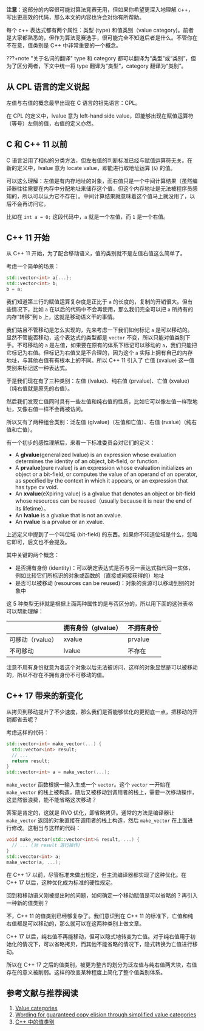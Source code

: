 **注意**：这部分的内容很可能对算法竞赛无用，但如果你希望更深入地理解 c++，写出更高效的代码，那么本文的内容也许会对你有所帮助。

每个 c++ 表达式都有两个属性：类型 (type) 和值类别（value category)。前者是大家都熟悉的，但作为算法竞赛选手，很可能完全不知道后者是什么。不管你在不在意，值类别是 C++ 中非常重要的一个概念。

???+note "关于名词的翻译"
    type 和 category 都可以翻译为“类型”或“类别”，但为了区分两者，下文中统一将 type 翻译为“类型”，category 翻译为“类别”。

## 从 CPL 语言的定义说起

左值与右值的概念最早出现在 C 语言的祖先语言：CPL。

在 CPL 的定义中，lvalue 意为 left-hand side value，即能够出现在赋值运算符（等号）左侧的值，右值的定义亦然。

## C 和 C++ 11 以前

C 语言沿用了相似的分类方法，但左右值的判断标准已经与赋值运算符无关。在新的定义中，lvalue 意为 locate value，即能进行取地址运算 (`&`) 的值。

可以这么理解：左值是有内存地址的对象，而右值只是一个中间计算结果（虽然编译器往往需要在内存中分配地址来储存这个值，但这个内存地址是无法被程序员感知的，所以可以认为它不存在）。中间计算结果就意味着这个值马上就没用了，以后不会再访问它。

比如在 `int a = 0;` 这段代码中，`a` 就是一个左值，而 `1` 是一个右值。

## C++ 11 开始

从 C++ 11 开始，为了配合移动语义，值的类别就不是左值右值这么简单了。

考虑一个简单的场景：

```cpp
std::vector<int> a{...};
std::vector<int> b;
b = a;
```

我们知道第三行的赋值运算复杂度是正比于 `a` 的长度的，复制的开销很大。但有些情况下，比如 `a` 在以后的代码中不会再使用，那么我们完全可以把 `a` 所持有的内存“转移”到 `b` 上，这就是移动语义干的事情。

我们姑且不管移动是怎么实现的，先来考虑一下我们如何标记 `a` 是可以移动的。显然不管能否移动，这个表达式的类型都是 `vector` 不变，所以只能对值类别下手。不可移动的 `a` 是左值，如果要在原有的体系下标记可以移动的 `a`，我们只能把它标记为右值。但标记为右值又是不合理的，因为这个 `a` 实际上拥有自己的内存地址，与其他右值有有根本上的不同。所以 C++ 11 引入了 亡值 (xvalue) 这一值类别来标记这一种表达式。

于是我们现在有了三种类别：左值 (lvalue)、纯右值 (prvalue)、亡值 (xvalue)（纯右值就是原先的右值）。

然后我们发现亡值同时具有一些左值和纯右值的性质，比如它可以像左值一样取地址，又像右值一样不会再被访问。

所以又有了两种组合类别：泛左值 (glvalue)（左值和亡值）、右值 (rvalue)（纯右值和亡值）。

有一个初步的感性理解后，来看一下标准委员会对它们的定义：

- A **glvalue**(generalized lvalue) is an expression whose evaluation determines the identity of an object, bit-field, or function.
- A **prvalue**(pure rvalue) is an expression whose evaluation initializes an object or a bit-field, or computes the value of an operand of an operator, as specified by the context in which it appears, or an expression that has type cv void.
- An **xvalue**(eXpiring value) is a glvalue that denotes an object or bit-field whose resources can be reused（usually because it is near the end of its lifetime）。
- An **lvalue** is a glvalue that is not an xvalue.
- An **rvalue** is a prvalue or an xvalue.

上述定义中提到了一个叫位域 (bit-field) 的东西。如果你不知道位域是什么，忽略它即可，后文也不会提及。

其中关键的两个概念：

- 是否拥有身份 (identity)：可以确定表达式是否与另一表达式指代同一实体，例如比较它们所标识的对象或函数的（直接或间接获得的）地址
- 是否可以被移动 (resources can be reused)：对象的资源可以移动到别的对象中

这 5 种类型无非就是根据上面两种属性的是与否区分的，所以用下面的这张表格可以帮助理解：

|             | 拥有身份（glvalue） | 不拥有身份   |
| ----------- | ------------- | ------- |
| 可移动（rvalue） | xvalue        | prvalue |
| 不可移动        | lvalue        | 不存在     |

注意不用有身份就意为着这个对象以后无法被访问，这样的对象显然是可以被移动的，所以不存在不拥有身份不可移动的值。

## C++ 17 带来的新变化

从拷贝到移动提升了不少速度，那么我们是否能够优化的更彻底一点，把移动的开销都省去呢？

考虑这样的代码：

```cpp
std::vector<int> make_vector(...) {
  std::vector<int> result;
  // ...
  return result;
}
std::vector<int> a = make_vector(...);
```

`make_vector` 函数根据一输入生成一个 `vector`。这个 `vector` 一开始在 `make_vector` 的栈上被构造，随后又被移动到调用者的栈上，需要一次移动操作，这显然很浪费，能不能省略这次移动？

答案是肯定的，这就是 RVO 优化，即省略拷贝。通常的方法是编译器让 `make_vector` 返回的对象直接在调用者的栈上构造，然后 `make_vector` 在上面进行修改。这相当与这样的代码：

```cpp
void make_vector(std::vector<int>& result, ...) {
  // ... (对 result 进行操作)
}
std::vecctor<int> a;
make_vector(a, ...);
```

在 C++ 17 以前，尽管标准未做出规定，但主流编译器都实现了这种优化。在 C++ 17 以后，这种优化成为标准的硬性规定。

回到和移动语义刚被提出时的问题，如何确定一个移动赋值是可以省略的？再引入一种新的值类别？

不，C++ 11 的值类别已经够复杂了。我们意识到在 C++ 11 的标准下，亡值和纯右值都是可以移动的，那么就可以在这两种类别上做文章。

C++ 17 以后，纯右值不再能移动，但可以隐式地转变为亡值。对于纯右值用于初始化的情况下，可以省略拷贝，而其他不能省略的情况下，隐式转换为亡值进行移动。

所以在 C++ 17 之后的值类别，被更为整齐的划分为泛左值与纯右值两大块，右值存在的意义被削弱。这样的改变某种程度上简化了整个值类别体系。

## 参考文献与推荐阅读

1. [Value categories](https://en.cppreference.com/w/cpp/language/value_category)
2. [Wording for guaranteed copy elision through simplified value categories](http://www.open-std.org/jtc1/sc22/wg21/docs/papers/2016/p0135r1.html)
3. [C++ 中的值类别](https://paul.pub/cpp-value-category/)
